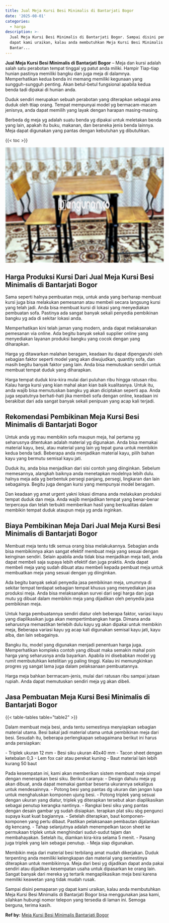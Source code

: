 ```yaml
---
title: Jual Meja Kursi Besi Minimalis di Bantarjati Bogor
date: '2025-08-01'
categories:
  - harga
description: >-
  Jual Meja Kursi Besi Minimalis di Bantarjati Bogor. Sampai disini pemaparan yg
  dapat kami uraikan, kalau anda membutuhkan Meja Kursi Besi Minimalis di
  Bantar...
---
```


**Jual Meja Kursi Besi Minimalis di Bantarjati Bogor** – Meja dan kursi adalah salah satu perabotan tempat tinggal yg patut anda miliki. Hampir Tiap-tiap hunian pastinya memiliki bangku dan juga meja di dalamnya. Memperhatikan kedua benda ini memang memiliki kegunaan yang sungguh-sungguh penting. Akan betul-betul fungsional apabila kedua benda tadi dipakai di hunian anda.

Duduk sendiri merupakan sebuah perabotan yang diterapkan sebagai area duduk oleh ttiap orang. Tempat mempunyai model yg bermacam-macam jenisnya, anda dapat memilih yang layak dengan harapan masing-masing.

Berbeda dg meja yg adalah suatu benda yg dipakai untuk meletakan benda yang lain, apakah itu buku, makanan, dan beraneka jenis benda lainnya. Meja dapat digunakan yang pantas dengan kebutuhan yg dibutuhkan.

{{< toc >}}

![Jual Meja Kursi Besi Minimalis di Bantarjati Bogor](/images/jual-meja-besi-murah08.png)

## Harga Produksi Kursi Dari Jual Meja Kursi Besi Minimalis di Bantarjati Bogor

Sama seperti halnya pembuatan meja, untuk anda yang berharap membuat kursi juga bisa melakukan pemesanan atau membeli secara langsung kursi yang telah jadi. Anda bisa membuat kursi di lokasi yang menyediakan pembuatan sofa. Pastinya ada sangat banyak sekali penyedia pembikinan bangku yg ada di sekitar lokasi anda.

Memperhatikan kini telah jaman yang modern, anda dapat melaksanakan pemesanan via online. Ada begitu banyak sekali supplier online yang menyediakan layanan produksi bangku yang cocok dengan yang diharapkan.

Harga yg ditawarkan malahan beragam, keadaan itu dapat dipengaruhi oleh sebagian faktor seperti model yang akan diwujudkan, quantity sofa, dan masih begitu banyak faktor yang lain. Anda bisa memutuskan sendiri untuk membuat tempat duduk yang diharapkan.

Harga tempat duduk kira-kira mulai dari puluhan ribu hingga ratusan ribu. Kalau harga kursi yang kian mahal akan kian baik kualitasnya. Untuk itu, anda wajib bisa memutuskan bangku yg akan diciptakan seperti apa. Anda juga sepatutnya berhati-hati jika membeli sofa dengan online, keadaan ini berakibat dari ada sangat banyak sekali penipuan yang acap kali terjadi.

## Rekomendasi Pembikinan Meja Kursi Besi Minimalis di Bantarjati Bogor

Untuk anda yg mau membikin sofa maupun meja, hal pertama yg seharusnya ditentukan adalah material yg digunakan. Anda bisa memakai material kayu, besi, atau material yang lain yg tepat guna untuk membikin kedua benda tadi. Beberapa anda menjadikan material kayu, pilih bahan kayu yang bermutu semisal kayu jati.

Duduk itu, anda bisa menjadikan dari sisi contoh yang diinginkan. Sebelum memesannya, alangkah baiknya anda menetapkan modelnya lebih dulu. halnya meja ada yg berbentuk persegi panjang, persegi, lingkaran dan lain sebagainya. Begitu juga dengan kursi yang mempunyai model beragam.

Dan keadaan yg amat urgent yakni lokasi dimana anda melakukan produksi tempat duduk dan meja. Anda wajib menjadikan tempat yang benar-benar terpercaya dan telah terbukti memberikan hasil yang berkualitas dalam membikin tempat duduk ataupun meja yg anda inginkan.

## Biaya Pembikinan Meja Dari Jual Meja Kursi Besi Minimalis di Bantarjati Bogor

Membuat meja tentu tdk semua orang bisa melakukannya. Sebagian anda bisa membikinnya akan sangat efektif membuat meja yang sesuai dengan keinginan sendiri. Selain apabila anda tidak bisa menjadikan meja tadi, anda dapat membeli saja supaya lebih efektif dan juga praktis. Anda dapat membeli meja yang sudah dibuat atau membeli kepada pembuat meja untuk membuatkan meja yang sesuai dengan yg diinginkan.

Ada begitu banyak sekali penyedia jasa pembikinan meja, umumnya di sekitar tempat terdapat sebagian tempat khusus yang menyediakan jasa produksi meja. Anda bisa melaksanakan survei dari segi harga dan juga mutu yg dibuat dalam membikin meja yang dijadikan oleh penyedia jasa pembikinan meja.

Untuk harga pembuatannya sendiri diatur oleh beberapa faktor, variasi kayu yang diaplikasikan juga akan mempertimbangkan harga. Dimana anda seharusnya memastikan terlebih dulu kayu yg akan dipakai untuk membikin meja, Beberapa variasi kayu yg acap kali digunakan semisal kayu jati, kayu alba, dan lain sebagainya.

Bangku itu, model yang digunakan menjadi penentuan harga juga. Memperhatikan kompleks contoh yang dibuat maka semakin mahal poin harga yang seharusnya anda bayarkan. Apabila ini disebabkan model yg rumit membutuhkan ketelitian yg paling tinggi. Kalau ini memungkinkan progres yg sangat lama juga dalam pelaksanaan pembuatannya.

Harga meja bahkan bermacam-jenis, mulai dari ratusan ribu sampai jutaan rupiah. Anda dapat memutuskan sendiri meja yg akan dibeli.

## Jasa Pembuatan Meja Kursi Besi Minimalis di Bantarjati Bogor

{{< table-tables table="table2" >}}

Dalam membuat meja besi, anda tentu semestinya menyiapkan sebagian material utama. Besi bakal jadi material utama untuk pembikinan meja dari besi. Sesudah itu, beberapa perlengkapan sebagaimana berikut ini harus anda persiapkan:

\- Triplek ukuran 12 mm - Besi siku ukuran 40x40 mm - Tacon sheet dengan ketebalan 0,3 - Lem fox cair atau perekat kuning - Baut material lain lebih kurang 50 baut

Pada kesempatan ini, kami akan memberikan sistem membuat meja simpel dengan menerapkan besi siku. Berikut caranya: - Design dahulu meja yg akan dibuat, anda dapat memakai gambar beserta ukurannya sekaligus untuk mendesainnya. - Potong besi yang pantas dg ukuran dan jangan lupa untuk menghaluskan komponen ujung besi. - Potong triplek yang sesuai dengan ukuran yang diatur, triplek yg diterapkan tersebut akan diaplikasikan sebagai penutup kerangka nantinya. - Rangkai besi siku yang pantas dengan desain gambar yg sudah disiapkan. terapkan plat siku sbg pengunci supaya kuat kuat bagiannya. - Setelah diterapkan, baut komponen-komponen yang perlu dibaut. Pastikan pelaksanaan pembautan dijalankan dg kencang. - Tahap selanjutnya adalah menempelkan tacon sheet ke permukaan triplek untuk menghindari sudut-sudut tajam dan membahayakan. Setelah itu, diamkan kira-kira selama 5 menit. - Pasang juga triplek yang lain sebagai penutup. - Meja siap digunakan.

Membikin meja dari material besi terbilang amat mudah dikerjakan. Duduk terpenting anda memiliki kelengkapan dan material yang semestinya diterapkan untuk membikinnya. Meja dari besi yg dijadikan dapat anda pakai sendiri atau dijadikan kesempatan usaha untuk dipasarkan ke orang lain. Sangat banyak dari mereka yg tertarik mengaplikasikan meja besi karena memiliki keawetan yang tidak mudah rusak.

Sampai disini pemaparan yg dapat kami uraikan, kalau anda membutuhkan Meja Kursi Besi Minimalis di Bantarjati Bogor bisa menggunakan jasa kami, silahkan hubungi nomor telepon yang tersedia di laman ini. Semoga berguna, terima kasih.

**Ref by:** [Meja Kursi Besi Minimalis Bantarjati Bogor](https://id.wikipedia.org/wiki/Meja)
